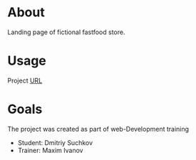 # About
Landing page of fictional fastfood store.

# Usage
Project [URL](https://Arrisio.github.io/burger)

# Goals
The project was created as part of web-Development training
-	Student: Dmitriy Suchkov 
-	Trainer: Maxim Ivanov
